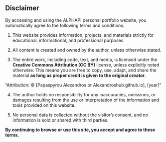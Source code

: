 ## Disclaimer

By accessing and using the ALPHAPI personal portfolio website, you automatically agree to the following terms and conditions:

1. This website provides information, projects, and materials strictly for educational, informational, and professional purposes.

2. All content is created and owned by the author, unless otherwise stated.

3. The entire work, including code, text, and media, is licensed under the **Creative Commons Attribution (CC BY)** license, unless explicitly noted otherwise. This means you are free to copy, use, adapt, and share the material **as long as proper credit is given to the original creator**.

“Attribution: © [Papaspyrou Alexandros or Alexandroshub.github.io], [year]”

4. The author holds no responsibility for any inaccuracies, omissions, or damages resulting from the use or interpretation of the information and tools provided on this website.

5. No personal data is collected without the visitor’s consent, and no information is sold or shared with third parties.

**By continuing to browse or use this site, you accept and agree to these terms.**